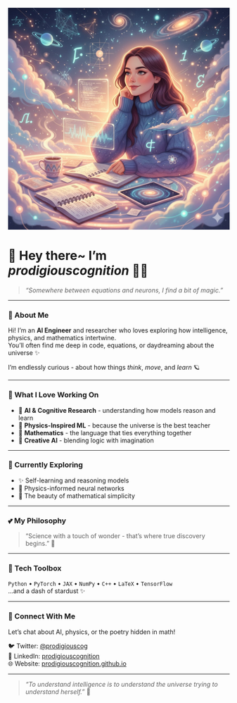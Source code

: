 <p align="center">
  <img src="assets/save.jpg" alt="AI researcher banner" width="800"/>
</p>

# 🌸 Hey there~ I’m *prodigiouscognition* 🧠💫  

> *“Somewhere between equations and neurons, I find a bit of magic.”*

---

### 🌷 About Me  

Hi! I’m an **AI Engineer** and researcher who loves exploring how intelligence, physics, and mathematics intertwine.  
You’ll often find me deep in code, equations, or daydreaming about the universe ✨  

I’m endlessly curious - about how things *think*, *move*, and *learn* 🪐

---

### 🧁 What I Love Working On  

- 🤖 **AI & Cognitive Research** - understanding how models reason and learn  
- 🧬 **Physics-Inspired ML** - because the universe is the best teacher  
- 🧮 **Mathematics** - the language that ties everything together  
- 🌈 **Creative AI** - blending logic with imagination  

---

### 🌸 Currently Exploring  
- ✨ Self-learning and reasoning models  
- 🌌 Physics-informed neural networks  
- 💭 The beauty of mathematical simplicity  

---

### 💕 My Philosophy  
> “Science with a touch of wonder - that’s where true discovery begins.” 🌙  

---

### 🧰 Tech Toolbox  
`Python` • `PyTorch` • `JAX` • `NumPy` • `C++` • `LaTeX` • `TensorFlow`  
…and a dash of stardust ✨  

---

### 🌼 Connect With Me  

Let’s chat about AI, physics, or the poetry hidden in math!  

🐦 Twitter: [@prodigiouscog](https://twitter.com/prodigiouscog)  
💼 LinkedIn: [prodigiouscognition](https://linkedin.com/in/prodigiouscognition)  
🌐 Website: [prodigiouscognition.github.io](https://prodigiouscognition.github.io)  

---

> *“To understand intelligence is to understand the universe trying to understand herself.”* 💖  
